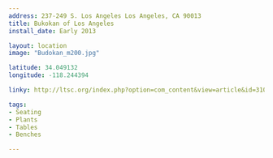 ```yaml
---
address: 237-249 S. Los Angeles Los Angeles, CA 90013
title: Bukokan of Los Angeles
install_date: Early 2013

layout: location
image: "Budokan_m200.jpg"

latitude: 34.049132
longitude: -118.244394

linky: http://ltsc.org/index.php?option=com_content&view=article&id=310

tags:	
- Seating
- Plants
- Tables
- Benches

---
```

